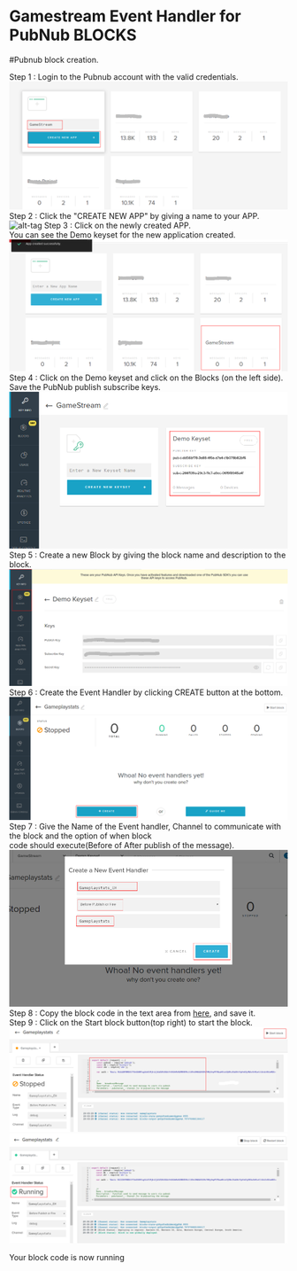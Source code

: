 # Gamestream Event Handler for PubNub BLOCKS

#Pubnub block creation.
<br>

Step 1 : Login to the Pubnub account with the valid credentials.<br>
![alt-tag](https://github.com/shyampurk/Gamestream/blob/master/screenshots/Block/opb1.png)
Step 2 : Click the "CREATE NEW APP" by giving a name to your APP.<br>
![alt-tag](https://github.com/shyampurk/Gamestream/blob/master/screenshots/Block/opb1.1.png)
Step 3 : Click on the newly created APP.<br>
         You can see the Demo keyset for the new application created.
![alt-tag](https://github.com/shyampurk/Gamestream/blob/master/screenshots/Block/opb2.png)         
Step 4 : Click on the Demo keyset and click on the Blocks (on the left side).<br>
Save the PubNub publish subscribe keys.<br>
![alt-tag](https://github.com/shyampurk/Gamestream/blob/master/screenshots/Block/opb3.png)
Step 5 : Create a new Block by giving the block name and description to the block.
![alt-tag](https://github.com/shyampurk/Gamestream/blob/master/screenshots/Block/opb4.png)
Step 6 : Create the Event Handler by clicking CREATE button at the bottom.
![alt-tag](https://github.com/shyampurk/Gamestream/blob/master/screenshots/Block/opb6.png)
Step 7 : Give the Name of the Event handler, Channel to communicate with the block and the option of when block <br>
         code should execute(Before of After publish of the message).
![alt-tag](https://github.com/shyampurk/Gamestream/blob/master/screenshots/Block/opb7.png)
Step 8 : Copy the block code in the text area from [here](https://github.com/shyampurk/Gamestream/blob/master/Block/main.js), and save it.<br>
Step 9 : Click on the Start block button(top right) to start the block.
![alt-tag](https://github.com/shyampurk/Gamestream/blob/master/screenshots/Block/opb8.png)
![alt-tag](https://github.com/shyampurk/Gamestream/blob/master/screenshots/Block/opb9.png)

Your block code is now running                  